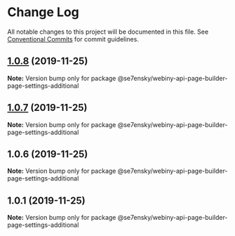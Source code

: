 # Change Log

All notable changes to this project will be documented in this file.
See [Conventional Commits](https://conventionalcommits.org) for commit guidelines.

## [1.0.8](https://github.com/SE7ENSKY/se7ensky-webiny-plugins/compare/@se7ensky/webiny-api-page-builder-page-settings-additional@1.0.7...@se7ensky/webiny-api-page-builder-page-settings-additional@1.0.8) (2019-11-25)

**Note:** Version bump only for package @se7ensky/webiny-api-page-builder-page-settings-additional





## [1.0.7](https://github.com/SE7ENSKY/se7ensky-webiny-plugins/compare/@se7ensky/webiny-api-page-builder-page-settings-additional@1.0.6...@se7ensky/webiny-api-page-builder-page-settings-additional@1.0.7) (2019-11-25)

**Note:** Version bump only for package @se7ensky/webiny-api-page-builder-page-settings-additional





## 1.0.6 (2019-11-25)

**Note:** Version bump only for package @se7ensky/webiny-api-page-builder-page-settings-additional





## 1.0.1 (2019-11-25)

**Note:** Version bump only for package @se7ensky/webiny-api-page-builder-page-settings-additional
